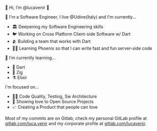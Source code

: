 👋 Hi, I’m @lucavenir 👋

👀 I'm a Software Engineer, I live @Udine(Italy) and I'm currently...
- 🏛️ Deepening my Software Engineering skills
- 🐦 Working on Cross Platform Client-side Software w/ Dart
- 🫂 Building a team that works with Dart
- 🐦‍🔥 Learning Phoenix so that I can write fast and fun server-side code
 
🌱 I’m currently learning...
- 🎯 Dart
- 🦎 Zig
- ⚗️ Elixir

I'm focused on...
- 👨‍🔬 Code Quality, Testing, Sw Architecture
- 💞️ Showing love to Open Source Projects
- 📈 Creating a Product that people can love

Most of my commits are on Gitlab, check my personal GitLab profile at [gitlab.com/luca.venir](https://gitlab.com/luca.venir) and my corporate profile at [gitlab.com/lucavenir](https://gitlab.com/lucavenir).

<!---
lucavenir/lucavenir is a ✨ special ✨ repository because its `README.md` (this file) appears on your GitHub profile.
You can click the Preview link to take a look at your changes.
--->
